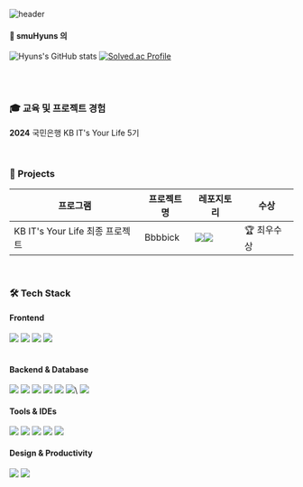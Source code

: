 <div align:center>

![header](https://capsule-render.vercel.app/api?type=cylinder&color=000000&height=150&section=header&text=smuHyuns&fontColor=ffffff&fontSize=70&animation=fadeIn&fontAlignY=55)



####  :wave: smuHyuns 의 
![Hyuns's GitHub stats](https://github-readme-stats.vercel.app/api?username=smuHyuns&show_icons=true&theme=radical)
[![Solved.ac Profile](http://mazassumnida.wtf/api/v2/generate_badge?boj=gustn5848)](https://solved.ac/gustn5848/)


<br/>
<br/>

### 🎓 교육 및 프로젝트 경험

**2024** 국민은행 KB IT's Your Life 5기

<br>

### 🚀 Projects

|프로그램|프로젝트명|레포지토리|수상|
|----------|------------|------|------|
|KB IT's Your Life 최종 프로젝트|Bbbbick|<a href="https://github.com/ITYL-Bbbbick"><img src="https://img.shields.io/badge/GitHub-181717?style=flat-square&logo=github&logoColor=white"/><img src="https://img.shields.io/badge/Bbbbick-FEDE5B?style=flat-square&logoColor=smokewhite"/></a>|🏆 최우수상|

<br>


### 🛠️ Tech Stack

#### Frontend
<div align="left">
  <img src="https://img.shields.io/badge/HTML5-E34F26?style=flat-square&logo=html5&logoColor=white" />
  <img src="https://img.shields.io/badge/CSS3-1572B6?style=flat-square&logo=css3&logoColor=white" />
  <img src="https://img.shields.io/badge/JavaScript-F7DF1E?style=flat-square&logo=javascript&logoColor=black" />
  <img src="https://img.shields.io/badge/Vue.js-4FC08D?style=flat-square&logo=vuedotjs&logoColor=white" />
</div>
  
 <br/>

 #### Backend & Database
<div align="left">
  <img src="https://img.shields.io/badge/Node.js-5FA04E?style=flat-square&logo=nodedotjs&logoColor=white" />
  <img src="https://img.shields.io/badge/Spring-6DB33F?style=flat-square&logo=spring&logoColor=white" />
  <img src="https://img.shields.io/badge/MySQL-4479A1?style=flat-square&logo=mysql&logoColor=white" />
  <img src="https://img.shields.io/badge/MongoDB-47A248?style=flat-square&logo=mongodb&logoColor=white" />
  <img src="https://img.shields.io/badge/springboot-6DB33F?style=for-the-badge&logo=springboot&logoColor=white"/>
  <img src="https://img.shields.io/badge/java-007396?style=for-the-badge&logo=java&logoColor=white"/>\
  <img src="https://img.shields.io/badge/springsecurity?style=for-the-badge&logo=기술스택아이콘&logoColor=white">
</div>

#### Tools & IDEs
<div align="left">
  <img src="https://img.shields.io/badge/IntelliJIDEA-000000?style=flat-square&logo=IntelliJIDEA&logoColor=white" />
  <img src="https://img.shields.io/badge/Gradle-02303A?style=flat-square&logo=gradle&logoColor=white" />
  <img src="https://img.shields.io/badge/Git-F05032?style=flat-square&logo=git&logoColor=white"/>
  <img src="https://img.shields.io/badge/GitHub-181717?style=flat-square&logo=github&logoColor=white"/>
  <img src="https://img.shields.io/badge/Postman-FF6C37?style=flat-square&logo=postman&logoColor=white"/>
</div>

#### Design & Productivity
<div align="left">
  <img src="https://img.shields.io/badge/Figma-F24E1E?style=flat-square&logo=figma&logoColor=white" />
  <img src="https://img.shields.io/badge/Notion-000000?style=flat-square&logo=notion&logoColor=white" />
</div>


<br/>
<br/>


  
</div>


